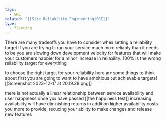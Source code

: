 ```yaml
---
tags:
  - SRE
related: "[[Site Reliability Engineering|SRE]]"
type:
  - fleeting
---
```

There are many tradeoffs you have to consider when setting a reliability target
if you are trying to run your service much more reliably than it needs to be you are slowing down development velocity for features that will make your customers happier for a minor increase in reliability. 100% is the wrong reliability target for everything 

to choose the right target for your reliability here are some things to think about first you are going to want to have ambitious but achievable targets![[Screenshot 2023-12-17 at 20.19.38.png]]

there is not actually a linear relationship between service availability and user happiness once you have passed [[the happiness test]] increasing availability will have diminishing returns in addition higher availability costs you more to provide, reducing your ability to make changes and release new features 